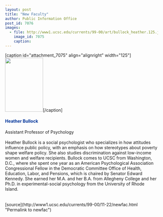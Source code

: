 ```yaml
---
layout: post
title: "New Faculty"
author: Public Information Office
post_id: 7076
images:
  - file: http://www1.ucsc.edu/currents/99-00/art/bullock_heather.125.jpg
    image_id: 7075
    caption: 
---
```


[caption id="attachment_7075" align="alignright" width="125"]<a href="http://localhost/mysite/wp-content/uploads/1999/11/bullock_heather.125.jpg"><img class="size-full wp-image-7075" src="http://localhost/mysite/wp-content/uploads/1999/11/bullock_heather.125.jpg" alt="" width="125" height="177" /></a>[/caption]
<h4>
  <font color="#003399">Heather Bullock</font>
</h4>Assistant Professor of Psychology<br>
<br>
Heather Bullock is a social psychologist who specializes in how attitudes influence public policy, with an emphasis on how stereotypes about poverty shape welfare policy. She also studies discrimination against low-income women and welfare recipients. Bullock comes to UCSC from Washington, D.C., where she spent one year as an American Psychological Association Congressional Fellow in the Democratic Committee Office of Health, Education, Labor, and Pensions, which is chaired by Senator Edward Kennedy. She earned her M.A. and her B.A. from Allegheny College and her Ph.D. in experimental-social psychology from the University of Rhode Island.<br>
<br>
<br>
[source](http://www1.ucsc.edu/currents/99-00/11-22/newfac.html "Permalink to newfac")
